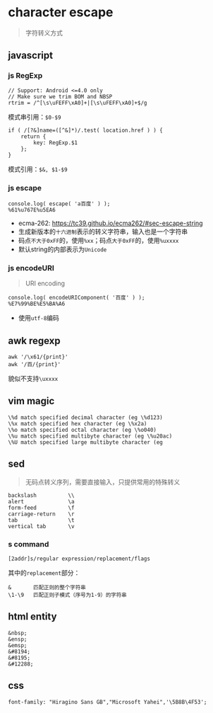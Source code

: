 # character escape

> 字符转义方式


## javascript

### js RegExp

    // Support: Android <=4.0 only
    // Make sure we trim BOM and NBSP
    rtrim = /^[\s\uFEFF\xA0]+|[\s\uFEFF\xA0]+$/g

模式串引用：`$0-$9`

    if ( /[?&]name=([^&]*)/.test( location.href ) ) {
        return {
            key: RegExp.$1
        }; 
    }

模式引用：`$&, $1-$9`


### js escape

    console.log( escape( 'a百度' ) );
    %61%u767E%u5EA6

* ecma-262: <https://tc39.github.io/ecma262/#sec-escape-string>
* 生成新版本的`十六进制`表示的转义字符串，输入也是一个字符串
* 码点`不大于0xFF`的，使用`%xx`；码点`大于0xFF`的，使用`%uxxxx`
* 默认string的内部表示为`Unicode`



### js encodeURI

> URI encoding

    console.log( encodeURIComponent( '百度' ) );
    %E7%99%BE%E5%BA%A6

* 使用`utf-8`编码




## awk regexp

    awk '/\x61/{print}'
    awk '/百/{print}'

貌似不支持`\uxxxx`




## vim magic

    \%d	match specified decimal character (eg \%d123)
    \%x	match specified hex character (eg \%x2a)
    \%o	match specified octal character (eg \%o040)
    \%u	match specified multibyte character (eg \%u20ac)
    \%U	match specified large multibyte character (eg




## sed

> 无码点转义序列，需要直接输入，只提供常用的特殊转义

    backslash          \\
    alert              \a
    form-feed          \f
    carriage-return    \r
    tab                \t
    vertical tab       \v

### s command

    [2addr]s/regular expression/replacement/flags

其中的`replacement`部分：
    
    &       匹配正则的整个字符串
    \1-\9   匹配正则子模式（序号为1-9）的字符串





## html entity

    &nbsp;
    &ensp;
    &emsp;
    &#8194;
    &#8195;
    &#12288;

## css

    font-family: "Hiragino Sans GB","Microsoft Yahei",'\5B8B\4F53';



